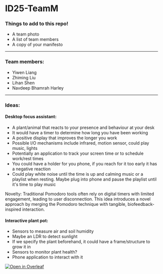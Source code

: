 # ID25-TeamM

### Things to add to this repo!
- A team photo
- A list of team members
- A copy of your manifesto

----

### Team members:
- Yiwen Liang
- Zhiming Liu
- Lihan Shen
- Navdeep Bhamrah Harley

----

### Ideas:

#### Desktop focus assistant:
- A plant/animal that reacts to your presence and behaviour at your desk
- It would have a timer to determine how long you have been working
- A positive display that improves the longer you work
- Possible I/O mechanisms include infrared, motion sensor, could play music, lights
- Potentially an application to track your screen time or to schedule work/rest times
- You could have a holder for you phone, if you reach for it too early it has a negative reaction
- Could play white noise until the time is up and calming music or a playlist when resting. Maybe plug into phone and pause the playlist until it's time to play music

Novelty: Traditional Pomodoro tools often rely on digital timers with limited engagement, leading to user disconnection. 
This idea introduces a novel approach by merging the Pomodoro technique with tangible, biofeedback-inspired interaction.

#### Interactive plant pot:
- Sensors to measure air and soil humidity
- Maybe an LDR to detect sunlight
- If we specify the plant beforehand, it could have a frame/structure to grow it in
- Sensors to monitor plant health?
- Phone application to interact with it

[![Open in Overleaf](https://img.shields.io/badge/Open%20in-Overleaf-brightgreen)](https://www.overleaf.com/project/679ca6cbb84d88e2628a302c)



